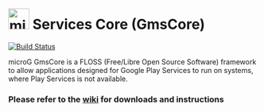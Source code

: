 <img src="http://i.imgur.com/hXY4lcC.png" height="42px" alt="microG" /> Services Core (GmsCore)
=======
[![Build Status](https://github.com/microg/GmsCore/workflows/Build/badge.svg)](https://travis-ci.com/microg/GmsCore)

microG GmsCore is a FLOSS (Free/Libre Open Source Software) framework to allow applications designed for Google Play Services to run on systems, where Play Services is not available.

### Please refer to the [wiki](https://github.com/microg/android_packages_apps_GmsCore/wiki) for downloads and instructions
